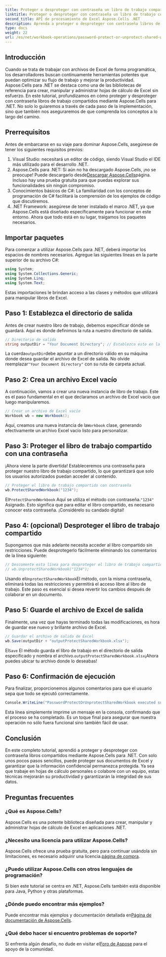 ```yaml
---
title: Proteger o desproteger con contraseña un libro de trabajo compartido
linktitle: Proteger o desproteger con contraseña un libro de trabajo compartido
second_title: API de procesamiento de Excel Aspose.Cells .NET
description: Aprenda a proteger o desproteger con contraseña libros de Excel compartidos mediante Aspose.Cells para .NET con esta guía paso a paso. Mejore la seguridad de sus documentos.
type: docs
weight: 22
url: /es/net/workbook-operations/password-protect-or-unprotect-shared-workbook/
---
```

## Introducción
Cuando se trata de trabajar con archivos de Excel de forma programática, los desarrolladores buscan continuamente herramientas potentes que puedan optimizar su flujo de trabajo y mejorar la productividad. Aspose.Cells para .NET se destaca como una de las bibliotecas de referencia para crear, manipular y administrar hojas de cálculo de Excel sin esfuerzo. En este tutorial, profundizamos en cómo proteger y desproteger con contraseña libros de trabajo compartidos mediante Aspose.Cells para .NET. No solo lo guiaremos a través de cada paso de la implementación, sino que también nos aseguraremos de que comprenda los conceptos a lo largo del camino.
## Prerrequisitos
Antes de embarcarse en su viaje para dominar Aspose.Cells, asegúrese de tener los siguientes requisitos previos:
1. Visual Studio: necesitará un editor de código, siendo Visual Studio el IDE más utilizado para el desarrollo .NET.
2.  Aspose.Cells para .NET: Si aún no ha descargado Aspose.Cells, ¡no se preocupe! Puede descargarlo desde[Descargar Aspose.Cells](https://releases.aspose.com/cells/net/)página. Incluso hay una prueba gratuita para que puedas explorar sus funcionalidades sin ningún compromiso.
3. Conocimientos básicos de C#: La familiaridad con los conceptos de programación de C# facilitará la comprensión de los ejemplos de código que discutiremos.
4. .NET Framework: asegúrese de tener instalado el marco .NET, ya que Aspose.Cells está diseñado específicamente para funcionar en este entorno.
Ahora que todo está en su lugar, traigamos los paquetes necesarios.
## Importar paquetes
Para comenzar a utilizar Aspose.Cells para .NET, deberá importar los espacios de nombres necesarios. Agregue las siguientes líneas en la parte superior de su archivo C#:
```csharp
using System;
using System.Collections.Generic;
using System.Linq;
using System.Text;
```
Estas importaciones le brindan acceso a las clases y métodos que utilizará para manipular libros de Excel.
## Paso 1: Establezca el directorio de salida
Antes de crear nuestro libro de trabajo, debemos especificar dónde se guardará. Aquí es donde definimos la ruta a nuestro directorio de salida.
```csharp
// Directorio de salida
string outputDir = "Your Document Directory"; // Establezca esto en la ruta de salida deseada
```
 La cuerda`outputDir`debe apuntar a un directorio válido en su máquina donde desea guardar el archivo de Excel de salida. No olvide reemplazar`"Your Document Directory"` con su ruta de carpeta actual.
## Paso 2: Crea un archivo Excel vacío
A continuación, vamos a crear una nueva instancia de libro de trabajo. Este es el paso fundamental en el que declaramos un archivo de Excel vacío que luego manipularemos. 
```csharp
// Crear un archivo de Excel vacío
Workbook wb = new Workbook();
```
 Aquí, creamos una nueva instancia de la`Workbook` clase, generando efectivamente un archivo Excel vacío listo para personalizar.
## Paso 3: Proteger el libro de trabajo compartido con una contraseña
¡Ahora viene la parte divertida! Estableceremos una contraseña para proteger nuestro libro de trabajo compartido, lo que garantizará que solo los usuarios autorizados puedan acceder al contenido.
```csharp
// Proteger el libro de trabajo compartido con contraseña
wb.ProtectSharedWorkbook("1234");
```
 El`ProtectSharedWorkbook` Aquí se utiliza el método con contraseña.`"1234"` Asignado. Esto significa que para editar el libro compartido, es necesario conocer esta contraseña. ¡Considérelo su candado digital!
## Paso 4: (opcional) Desproteger el libro de trabajo compartido
Supongamos que más adelante necesita acceder al libro compartido sin restricciones. Puede desprotegerlo fácilmente eliminando los comentarios de la línea siguiente:
```csharp
// Descomente esta línea para desproteger el libro de trabajo compartido
// wb.UnprotectSharedWorkbook("1234");
```
 Usando el`UnprotectSharedWorkbook`El método, con la misma contraseña, eliminará todas las restricciones y permitirá el acceso libre al libro de trabajo. Este paso es esencial si desea revertir los cambios después de colaborar en un documento.
## Paso 5: Guarde el archivo de Excel de salida
Finalmente, una vez que hayas terminado todas las modificaciones, es hora de guardar ese nuevo y brillante archivo de Excel.
```csharp
// Guardar el archivo de salida de Excel
wb.Save(outputDir + "outputProtectSharedWorkbook.xlsx");
```
 El`Save` El método guarda el libro de trabajo en el directorio de salida especificado y nombra el archivo.`outputProtectSharedWorkbook.xlsx`¡Ahora puedes ubicar tu archivo donde lo deseabas!
## Paso 6: Confirmación de ejecución
Para finalizar, proporcionemos algunos comentarios para que el usuario sepa que todo se ejecutó correctamente.
```csharp
Console.WriteLine("PasswordProtectOrUnprotectSharedWorkbook executed successfully.\r\n");
```
Esta línea simplemente imprime un mensaje en la consola, confirmando que el proceso se ha completado. Es un toque final para asegurar que nuestra operación no sólo fuera funcional sino también fácil de usar.
## Conclusión
En este completo tutorial, aprendió a proteger y desproteger con contraseña libros compartidos mediante Aspose.Cells para .NET. Con solo unos pocos pasos sencillos, puede proteger sus documentos de Excel y garantizar que la información confidencial permanezca protegida. Ya sea que trabaje en hojas de cálculo personales o colabore con un equipo, estas técnicas mejorarán su productividad y garantizarán la integridad de sus datos.
## Preguntas frecuentes
### ¿Qué es Aspose.Cells?
Aspose.Cells es una potente biblioteca diseñada para crear, manipular y administrar hojas de cálculo de Excel en aplicaciones .NET.
### ¿Necesito una licencia para utilizar Aspose.Cells?
 Aspose.Cells ofrece una prueba gratuita, pero para continuar usándola sin limitaciones, es necesario adquirir una licencia.[página de compra](https://purchase.aspose.com/buy).
### ¿Puedo utilizar Aspose.Cells con otros lenguajes de programación?
Si bien este tutorial se centra en .NET, Aspose.Cells también está disponible para Java, Python y otras plataformas.
### ¿Dónde puedo encontrar más ejemplos?
 Puede encontrar más ejemplos y documentación detallada en[Página de documentación de Aspose.Cells](https://reference.aspose.com/cells/net/).
### ¿Qué debo hacer si encuentro problemas de soporte?
 Si enfrenta algún desafío, no dude en visitar el[Foro de Aspose](https://forum.aspose.com/c/cells/9) para el apoyo de la comunidad.
